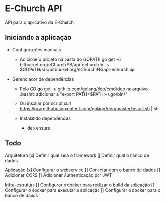 # E-Church API #

API para o aplicativo da E-Church

## Iniciando a aplicação

* Configurações manuais
    * Adicione o projeto na pasta do GOPATH
        go get -u bitbucket.org/eChurchIPB/api-echurch
        ln -s $GOPATH/src/bitbucket.org/eChurchIPB/api-echurch api

* Gerenciador de dependências
    * Pelo GO
        go get -u github.com/golang/dep/cmd/dep
        no arquivo .bashrc adicionar a "export PATH=$PATH:~/.go/bin/"
    
    * Ou instalar por script
        curl https://raw.githubusercontent.com/golang/dep/master/install.sh | sh

    * Instalando dependências
        * dep ensure

## Todo

Arquitetura
    [x] Definir qual será o framework
    [] Definir qual o banco de dados

Aplicação
    [x] Configurar o webservice
    [] Conectar com o banco de dados
    [] Adicionar CORS
    [] Adicionar Authenticação por JWT

Infra-estrutura
    [] Configurar o docker para realizar o build da aplicação
    [] Configurar o docker para executar a aplicação
    [] Configurar o docker para o banco de dados